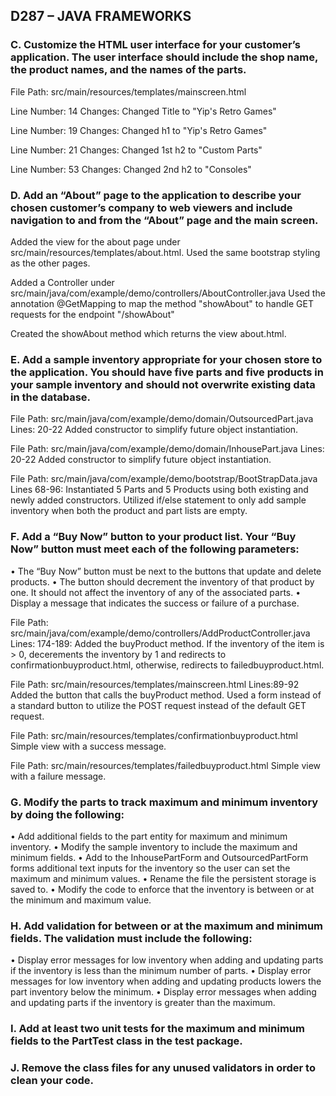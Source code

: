 ## D287 – JAVA FRAMEWORKS

### C.  Customize the HTML user interface for your customer’s application. The user interface should include the shop name, the product names, and the names of the parts.
File Path: src/main/resources/templates/mainscreen.html

Line Number: 14
Changes: Changed Title to "Yip's Retro Games" 

Line Number: 19
Changes: Changed h1 to "Yip's Retro Games"

Line Number: 21 
Changes: Changed 1st h2 to "Custom Parts"

Line Number: 53
Changes: Changed 2nd h2 to "Consoles"



### D.  Add an “About” page to the application to describe your chosen customer’s company to web viewers and include navigation to and from the “About” page and the main screen.

Added the view for the about page under src/main/resources/templates/about.html. Used the same bootstrap styling as the other pages.

Added a Controller under src/main/java/com/example/demo/controllers/AboutController.java 
Used the annotation @GetMapping to map the method "showAbout" to handle GET requests for the endpoint "/showAbout"

Created the showAbout method which returns the view about.html.


### E.  Add a sample inventory appropriate for your chosen store to the application. You should have five parts and five products in your sample inventory and should not overwrite existing data in the database.
File Path: src/main/java/com/example/demo/domain/OutsourcedPart.java
Lines: 20-22
Added constructor to simplify future object instantiation.

File Path: src/main/java/com/example/demo/domain/InhousePart.java
Lines: 20-22
Added constructor to simplify future object instantiation.

File Path: src/main/java/com/example/demo/bootstrap/BootStrapData.java
Lines 68-96: 
Instantiated 5 Parts and 5 Products using both existing and newly added constructors. Utilized if/else statement to only
add sample inventory when both the product and part lists are empty.



### F.  Add a “Buy Now” button to your product list. Your “Buy Now” button must meet each of the following parameters:
•  The “Buy Now” button must be next to the buttons that update and delete products.
•  The button should decrement the inventory of that product by one. It should not affect the inventory of any of the associated parts.
•  Display a message that indicates the success or failure of a purchase.

File Path: src/main/java/com/example/demo/controllers/AddProductController.java
Lines: 174-189:
Added the buyProduct method. If the inventory of the item is > 0, decerements the inventory by 1 and redirects to 
confirmationbuyproduct.html, otherwise, redirects to failedbuyproduct.html.

File Path: src/main/resources/templates/mainscreen.html
Lines:89-92
Added the button that calls the buyProduct method. Used a form instead of a standard button 
to utilize the POST request instead of the default GET request.

File Path: src/main/resources/templates/confirmationbuyproduct.html
Simple view with a success message.

File Path: src/main/resources/templates/failedbuyproduct.html
Simple view with a failure message.



### G.  Modify the parts to track maximum and minimum inventory by doing the following:
•  Add additional fields to the part entity for maximum and minimum inventory.
•  Modify the sample inventory to include the maximum and minimum fields.
•  Add to the InhousePartForm and OutsourcedPartForm forms additional text inputs for the inventory so the user can set the maximum and minimum values.
•  Rename the file the persistent storage is saved to.
•  Modify the code to enforce that the inventory is between or at the minimum and maximum value.


### H.  Add validation for between or at the maximum and minimum fields. The validation must include the following:
•  Display error messages for low inventory when adding and updating parts if the inventory is less than the minimum number of parts.
•  Display error messages for low inventory when adding and updating products lowers the part inventory below the minimum.
•  Display error messages when adding and updating parts if the inventory is greater than the maximum.


### I.  Add at least two unit tests for the maximum and minimum fields to the PartTest class in the test package.


### J.  Remove the class files for any unused validators in order to clean your code.